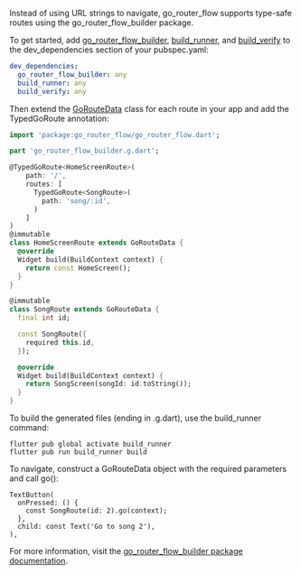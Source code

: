 Instead of using URL strings to navigate, go_router_flow supports
type-safe routes using the go_router_flow_builder package. 

To get started, add [go_router_flow_builder][], [build_runner][], and
[build_verify][] to the dev_dependencies section of your pubspec.yaml:

```yaml
dev_dependencies:
  go_router_flow_builder: any
  build_runner: any
  build_verify: any
```

Then extend the [GoRouteData](https://pub.dev/documentation/go_router_flow/latest/go_router_flow/GoRouteData-class.html) class for each route in your app and add the
TypedGoRoute annotation:

```dart
import 'package:go_router_flow/go_router_flow.dart';

part 'go_router_flow_builder.g.dart';

@TypedGoRoute<HomeScreenRoute>(
    path: '/',
    routes: [
      TypedGoRoute<SongRoute>(
        path: 'song/:id',
      )
    ]
)
@immutable
class HomeScreenRoute extends GoRouteData {
  @override
  Widget build(BuildContext context) {
    return const HomeScreen();
  }
}

@immutable
class SongRoute extends GoRouteData {
  final int id;

  const SongRoute({
    required this.id,
  });

  @override
  Widget build(BuildContext context) {
    return SongScreen(songId: id.toString());
  }
}
```

To build the generated files (ending in .g.dart), use the build_runner command:

```
flutter pub global activate build_runner
flutter pub run build_runner build
```

To navigate, construct a GoRouteData object with the required parameters and
call go():

```
TextButton(
  onPressed: () {
    const SongRoute(id: 2).go(context);
  },
  child: const Text('Go to song 2'),
),
```

For more information, visit the [go_router_flow_builder
package documentation](https://pub.dev/documentation/go_router_flow_builder/latest/).

[go_router_flow_builder]: https://pub.dev/packages/go_router_flow_builder
[build_runner]: https://pub.dev/packages/build_runner
[build_verify]: https://pub.dev/packages/build_verify
